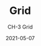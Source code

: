 ---
image_primary: "img/CH_Grid_Art.jpg"
image_secondary: "img/CH_Grid_Interior.jpg"
subtitle: "CH-3 Grid"
tags: 
  - "Wall Coverings"
title: "Grid"
href: "https://www.areaenvironments.com/order/ch-3-grid"
designer: "Carl Heyward"
category: "Wall Coverings"
manufacturer: "Area Environments"
slug: "/manufacturers/area-environments/wall-coverings/carl-heyward-grid"
date: "2021-05-07"
---